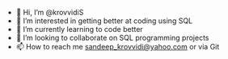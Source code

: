 - 👋 Hi, I’m @krovvidiS
- 👀 I’m interested in getting better at coding using SQL
- 🌱 I’m currently learning to code better
- 💞️ I’m looking to collaborate on SQL programming projects
- 📫 How to reach me sandeep_krovvidi@yahoo.com or via Git

<!---
krovvidiS/krovvidiS is a ✨ special ✨ repository because its `README.md` (this file) appears on your GitHub profile.
You can click the Preview link to take a look at your changes.
--->
